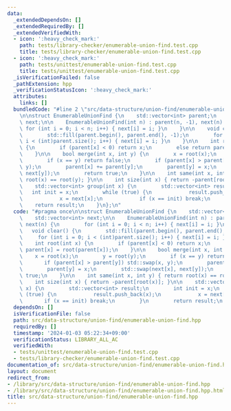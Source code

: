 ```yaml
---
data:
  _extendedDependsOn: []
  _extendedRequiredBy: []
  _extendedVerifiedWith:
  - icon: ':heavy_check_mark:'
    path: tests/library-checker/enumerable-union-find.test.cpp
    title: tests/library-checker/enumerable-union-find.test.cpp
  - icon: ':heavy_check_mark:'
    path: tests/unittest/enumerable-union-find.test.cpp
    title: tests/unittest/enumerable-union-find.test.cpp
  _isVerificationFailed: false
  _pathExtension: hpp
  _verificationStatusIcon: ':heavy_check_mark:'
  attributes:
    links: []
  bundledCode: "#line 2 \"src/data-structure/union-find/enumerable-union-find.hpp\"\
    \n\nstruct EnumerableUnionFind {\n    std::vector<int> parent;\n    std::vector<int>\
    \ next;\n\n    EnumerableUnionFind(int n) : parent(n, -1), next(n) {\n       \
    \ for (int i = 0; i < n; i++) { next[i] = i; }\n    }\n\n    void clear() {\n\
    \        std::fill(parent.begin(), parent.end(), -1);\n        for (int i = 0;\
    \ i < (int)parent.size(); i++) { next[i] = i; }\n    }\n\n    int root(int x)\
    \ {\n        if (parent[x] < 0) return x;\n        else return parent[x] = root(parent[x]);\n\
    \    }\n\n    bool merge(int x, int y) {\n        x = root(x);\n        y = root(y);\n\
    \        if (x == y) return false;\n        if (parent[x] > parent[y]) std::swap(x,\
    \ y);\n        parent[x] += parent[y];\n        parent[y] = x;\n        std::swap(next[x],\
    \ next[y]);\n        return true;\n    }\n\n    int same(int x, int y) { return\
    \ root(x) == root(y); }\n\n    int size(int x) { return -parent[root(x)]; }\n\n\
    \    std::vector<int> group(int x) {\n        std::vector<int> result;\n     \
    \   int init = x;\n        while (true) {\n            result.push_back(x);\n\
    \            x = next[x];\n            if (x == init) break;\n        }\n    \
    \    return result;\n    }\n};\n"
  code: "#pragma once\n\nstruct EnumerableUnionFind {\n    std::vector<int> parent;\n\
    \    std::vector<int> next;\n\n    EnumerableUnionFind(int n) : parent(n, -1),\
    \ next(n) {\n        for (int i = 0; i < n; i++) { next[i] = i; }\n    }\n\n \
    \   void clear() {\n        std::fill(parent.begin(), parent.end(), -1);\n   \
    \     for (int i = 0; i < (int)parent.size(); i++) { next[i] = i; }\n    }\n\n\
    \    int root(int x) {\n        if (parent[x] < 0) return x;\n        else return\
    \ parent[x] = root(parent[x]);\n    }\n\n    bool merge(int x, int y) {\n    \
    \    x = root(x);\n        y = root(y);\n        if (x == y) return false;\n \
    \       if (parent[x] > parent[y]) std::swap(x, y);\n        parent[x] += parent[y];\n\
    \        parent[y] = x;\n        std::swap(next[x], next[y]);\n        return\
    \ true;\n    }\n\n    int same(int x, int y) { return root(x) == root(y); }\n\n\
    \    int size(int x) { return -parent[root(x)]; }\n\n    std::vector<int> group(int\
    \ x) {\n        std::vector<int> result;\n        int init = x;\n        while\
    \ (true) {\n            result.push_back(x);\n            x = next[x];\n     \
    \       if (x == init) break;\n        }\n        return result;\n    }\n};"
  dependsOn: []
  isVerificationFile: false
  path: src/data-structure/union-find/enumerable-union-find.hpp
  requiredBy: []
  timestamp: '2024-01-03 05:22:34+09:00'
  verificationStatus: LIBRARY_ALL_AC
  verifiedWith:
  - tests/unittest/enumerable-union-find.test.cpp
  - tests/library-checker/enumerable-union-find.test.cpp
documentation_of: src/data-structure/union-find/enumerable-union-find.hpp
layout: document
redirect_from:
- /library/src/data-structure/union-find/enumerable-union-find.hpp
- /library/src/data-structure/union-find/enumerable-union-find.hpp.html
title: src/data-structure/union-find/enumerable-union-find.hpp
---
```

